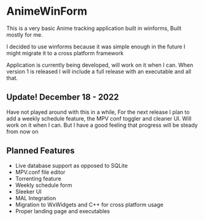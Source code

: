 ﻿# AnimeWinForm

This is a very basic Anime tracking application built in winforms, Built mostly for me.

I decided to use winforms because it was simple enough in the future I might migrate it to a cross platform framework

Application is currently being developed, will work on it when I can. When version 1 is released I will include a full release with an executable and all that.


## Update! December 18 - 2022

Have not played around with this in a while, For the next release I plan to add a weekly schedule feature, the
MPV conf toggler and cleaner UI. Will work on it when I can. But I have a good feeling that progress will be steady
from now on


## Planned Features

- Live database support as opposed to SQLite
- MPV.conf file editor
- Torrenting feature
- Weekly schedule form
- Sleeker UI
- MAL Integration
- Migration to WxWidgets and C++ for cross platform usage
- Proper landing page and executables

